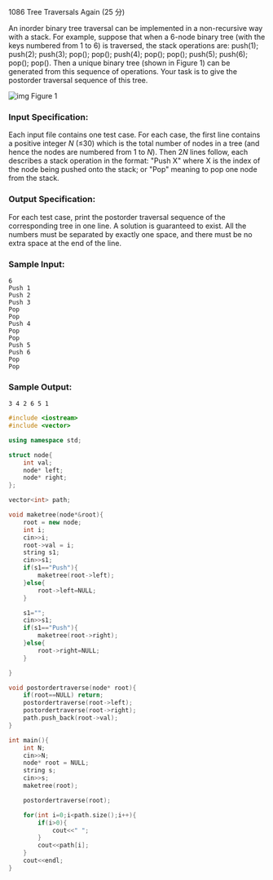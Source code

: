 1086 Tree Traversals Again (25 分)

An inorder binary tree traversal can be implemented in a non-recursive way with a stack. For example, suppose that when a 6-node binary tree (with the keys numbered from 1 to 6) is traversed, the stack operations are: push(1); push(2); push(3); pop(); pop(); push(4); pop(); pop(); push(5); push(6); pop(); pop(). Then a unique binary tree (shown in Figure 1) can be generated from this sequence of operations. Your task is to give the postorder traversal sequence of this tree.

![img](https://images.ptausercontent.com/30)
Figure 1

### Input Specification:

Each input file contains one test case. For each case, the first line contains a positive integer *N* (≤30) which is the total number of nodes in a tree (and hence the nodes are numbered from 1 to *N*). Then 2*N* lines follow, each describes a stack operation in the format: "Push X" where X is the index of the node being pushed onto the stack; or "Pop" meaning to pop one node from the stack.

### Output Specification:

For each test case, print the postorder traversal sequence of the corresponding tree in one line. A solution is guaranteed to exist. All the numbers must be separated by exactly one space, and there must be no extra space at the end of the line.

### Sample Input:

```in
6
Push 1
Push 2
Push 3
Pop
Pop
Push 4
Pop
Pop
Push 5
Push 6
Pop
Pop
```

### Sample Output:

```out
3 4 2 6 5 1
```

```c++
#include <iostream>
#include <vector>

using namespace std;

struct node{
    int val;
    node* left;
    node* right;
};

vector<int> path;

void maketree(node*&root){
    root = new node;
    int i;
    cin>>i;
    root->val = i;
    string s1;
    cin>>s1;
    if(s1=="Push"){
        maketree(root->left);
    }else{
        root->left=NULL;
    }

    s1="";
    cin>>s1;
    if(s1=="Push"){
        maketree(root->right);
    }else{
        root->right=NULL;
    }

}

void postordertraverse(node* root){
    if(root==NULL) return;
    postordertraverse(root->left);
    postordertraverse(root->right);
    path.push_back(root->val);
}

int main(){
    int N;
    cin>>N;
    node* root = NULL;
    string s;
    cin>>s;
    maketree(root);

    postordertraverse(root);

    for(int i=0;i<path.size();i++){
        if(i>0){
            cout<<" ";
        }
        cout<<path[i];
    }
    cout<<endl;
}

```

